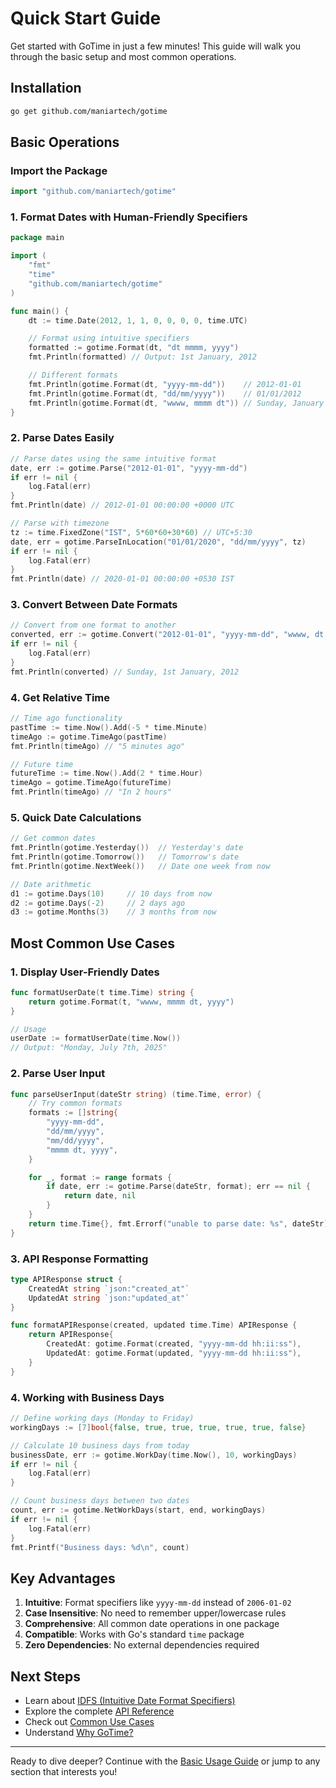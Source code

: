 # Quick Start Guide

Get started with GoTime in just a few minutes! This guide will walk you through the basic setup and most common operations.

## Installation

```bash
go get github.com/maniartech/gotime
```

## Basic Operations

### Import the Package

```go
import "github.com/maniartech/gotime"
```

### 1. Format Dates with Human-Friendly Specifiers

```go
package main

import (
    "fmt"
    "time"
    "github.com/maniartech/gotime"
)

func main() {
    dt := time.Date(2012, 1, 1, 0, 0, 0, 0, time.UTC)

    // Format using intuitive specifiers
    formatted := gotime.Format(dt, "dt mmmm, yyyy")
    fmt.Println(formatted) // Output: 1st January, 2012

    // Different formats
    fmt.Println(gotime.Format(dt, "yyyy-mm-dd"))    // 2012-01-01
    fmt.Println(gotime.Format(dt, "dd/mm/yyyy"))    // 01/01/2012
    fmt.Println(gotime.Format(dt, "wwww, mmmm dt")) // Sunday, January 1st
}
```

### 2. Parse Dates Easily

```go
// Parse dates using the same intuitive format
date, err := gotime.Parse("2012-01-01", "yyyy-mm-dd")
if err != nil {
    log.Fatal(err)
}
fmt.Println(date) // 2012-01-01 00:00:00 +0000 UTC

// Parse with timezone
tz := time.FixedZone("IST", 5*60*60+30*60) // UTC+5:30
date, err = gotime.ParseInLocation("01/01/2020", "dd/mm/yyyy", tz)
if err != nil {
    log.Fatal(err)
}
fmt.Println(date) // 2020-01-01 00:00:00 +0530 IST
```

### 3. Convert Between Date Formats

```go
// Convert from one format to another
converted, err := gotime.Convert("2012-01-01", "yyyy-mm-dd", "wwww, dt mmmm, yyyy")
if err != nil {
    log.Fatal(err)
}
fmt.Println(converted) // Sunday, 1st January, 2012
```

### 4. Get Relative Time

```go
// Time ago functionality
pastTime := time.Now().Add(-5 * time.Minute)
timeAgo := gotime.TimeAgo(pastTime)
fmt.Println(timeAgo) // "5 minutes ago"

// Future time
futureTime := time.Now().Add(2 * time.Hour)
timeAgo = gotime.TimeAgo(futureTime)
fmt.Println(timeAgo) // "In 2 hours"
```

### 5. Quick Date Calculations

```go
// Get common dates
fmt.Println(gotime.Yesterday())  // Yesterday's date
fmt.Println(gotime.Tomorrow())   // Tomorrow's date
fmt.Println(gotime.NextWeek())   // Date one week from now

// Date arithmetic
d1 := gotime.Days(10)     // 10 days from now
d2 := gotime.Days(-2)     // 2 days ago
d3 := gotime.Months(3)    // 3 months from now
```

## Most Common Use Cases

### 1. Display User-Friendly Dates

```go
func formatUserDate(t time.Time) string {
    return gotime.Format(t, "wwww, mmmm dt, yyyy")
}

// Usage
userDate := formatUserDate(time.Now())
// Output: "Monday, July 7th, 2025"
```

### 2. Parse User Input

```go
func parseUserInput(dateStr string) (time.Time, error) {
    // Try common formats
    formats := []string{
        "yyyy-mm-dd",
        "dd/mm/yyyy",
        "mm/dd/yyyy",
        "mmmm dt, yyyy",
    }

    for _, format := range formats {
        if date, err := gotime.Parse(dateStr, format); err == nil {
            return date, nil
        }
    }
    return time.Time{}, fmt.Errorf("unable to parse date: %s", dateStr)
}
```

### 3. API Response Formatting

```go
type APIResponse struct {
    CreatedAt string `json:"created_at"`
    UpdatedAt string `json:"updated_at"`
}

func formatAPIResponse(created, updated time.Time) APIResponse {
    return APIResponse{
        CreatedAt: gotime.Format(created, "yyyy-mm-dd hh:ii:ss"),
        UpdatedAt: gotime.Format(updated, "yyyy-mm-dd hh:ii:ss"),
    }
}
```

### 4. Working with Business Days

```go
// Define working days (Monday to Friday)
workingDays := [7]bool{false, true, true, true, true, true, false}

// Calculate 10 business days from today
businessDate, err := gotime.WorkDay(time.Now(), 10, workingDays)
if err != nil {
    log.Fatal(err)
}

// Count business days between two dates
count, err := gotime.NetWorkDays(start, end, workingDays)
if err != nil {
    log.Fatal(err)
}
fmt.Printf("Business days: %d\n", count)
```

## Key Advantages

1. **Intuitive**: Format specifiers like `yyyy-mm-dd` instead of `2006-01-02`
2. **Case Insensitive**: No need to remember upper/lowercase rules
3. **Comprehensive**: All common date operations in one package
4. **Compatible**: Works with Go's standard `time` package
5. **Zero Dependencies**: No external dependencies required

## Next Steps

- Learn about [IDFS (Intuitive Date Format Specifiers)](../core-concepts/idfs.md)
- Explore the complete [API Reference](../api-reference/)
- Check out [Common Use Cases](../examples/common-use-cases.md)
- Understand [Why GoTime?](../core-concepts/why-gotime.md)

---

Ready to dive deeper? Continue with the [Basic Usage Guide](basic-usage.md) or jump to any section that interests you!
